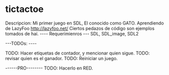 tictactoe
=========

Descripcion:
Mi primer juego en SDL, El conocido como GATO.
Aprendiendo de LazyFoo http://lazyfoo.net/
Ciertos pedazos de código son ejemplos tomados de haí.
---- Requerimienros --- 
SDL, SDL_image, SDL2


---TODOs: ----

TODO: Hacer etiquetas de contador, y mencionar quien sigue.
TODO: revisar quien es el ganador.
TODO: Reiniciar un juego.



------PRO--------
TODO: Hacerlo en RED.
